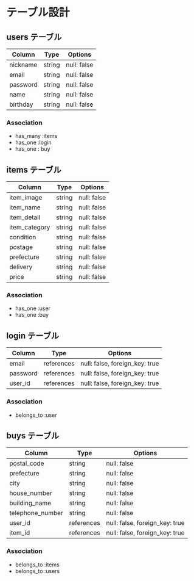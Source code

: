 # テーブル設計

## users テーブル

| Column     | Type   | Options     |
| --------   | ------ | ----------- |
| nickname   | string | null: false |
| email      | string | null: false |
| password   | string | null: false |
| name       | string | null: false |
| birthday   | string | null: false |

### Association

- has_many :items
- has_one :login
- has_one : buy

## items テーブル

| Column       |  Type   | Options    |
| -----------  | ------ | ----------- |
| item_image   | string | null: false |
| item_name    | string | null: false |
| item_detail  | string | null: false |
| item_category| string | null: false |
| condition    | string | null: false |
| postage      | string | null: false |
| prefecture   | string | null: false |
| delivery     | string | null: false |
| price        | string | null: false |

### Association

- has_one :user
- has_one :buy

## login テーブル

| Column   | Type       | Options                        |
| ------   | ---------- | ------------------------------ |
| email    | references | null: false, foreign_key: true |
| password | references | null: false, foreign_key: true |
| user_id  | references | null: false, foreign_key: true |

### Association

- belongs_to :user


## buys テーブル

| Column           | Type       | Options                        |
| --------------   | ---------- | --------------------------     |
| postal_code      | string     | null: false                    |
| prefecture       | string     | null: false                    |
| city             | string     | null: false                    |
| house_number     | string     | null: false                    |
| building_name    | string     | null: false                    |
| telephone_number | string     | null: false                    |
| user_id          | references | null: false, foreign_key: true |
| item_id          | references | null: false, foreign_key: true |

### Association

- belongs_to :items
- belongs_to :users
